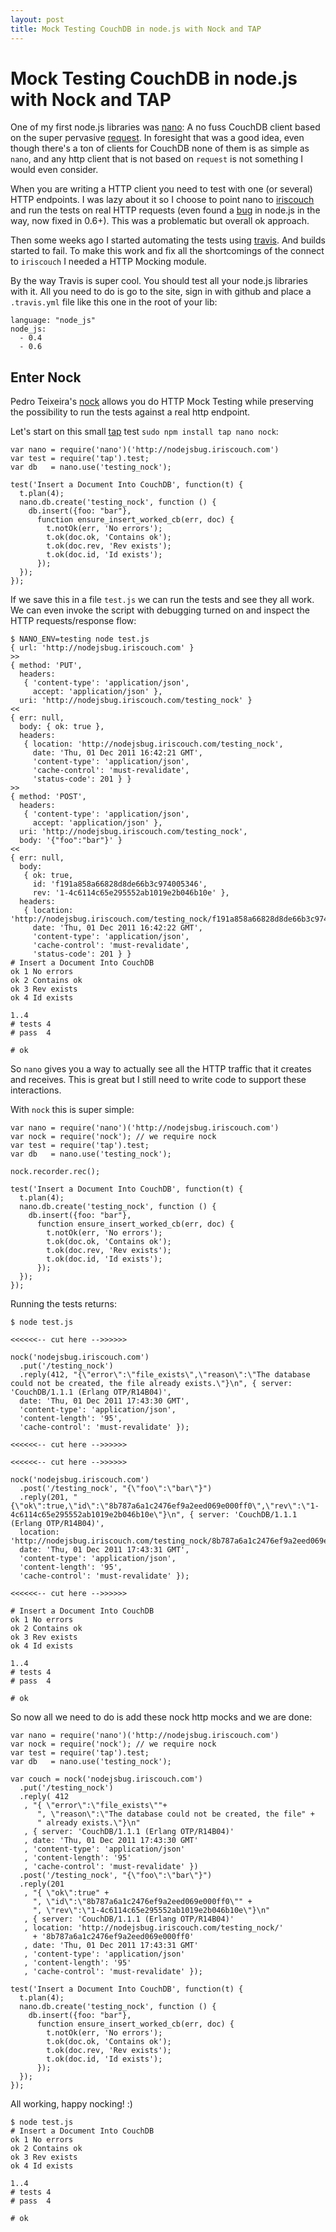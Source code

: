 ```yaml
---
layout: post
title: Mock Testing CouchDB in node.js with Nock and TAP
---
```


# Mock Testing CouchDB in node.js with Nock and TAP

One of my first node.js libraries was [nano]: A no fuss CouchDB client based on the super pervasive [request]. In foresight that was a good idea, even though there's a ton of clients for CouchDB none of them is as simple as `nano`, and any http client that is not based on `request` is not something I would even consider.

When you are writing a HTTP client you need to test with one (or several) HTTP endpoints. I was lazy about it so I choose to point nano to [iriscouch] and run the tests on real HTTP requests (even found a [bug] in node.js in the way, now fixed in 0.6+). This was a problematic but overall ok approach.

Then some weeks ago I started automating the tests using [travis]. And builds started to fail. To make this work and fix all the shortcomings of the connect to `iriscouch` I needed a HTTP Mocking module.

By the way Travis is super cool. You should test all your node.js libraries with it. All you need to do is go to the site, sign in with github and place a `.travis.yml` file like this one in the root of your lib:

```
language: "node_js"
node_js:
  - 0.4
  - 0.6
```

## Enter Nock

Pedro Teixeira's [nock] allows you do HTTP Mock Testing while preserving the possibility to run the tests against a real http endpoint.

Let's start on this small [tap] test `sudo npm install tap nano nock`:

```
var nano = require('nano')('http://nodejsbug.iriscouch.com') 
var test = require('tap').test;
var db   = nano.use('testing_nock');

test('Insert a Document Into CouchDB', function(t) {
  t.plan(4);
  nano.db.create('testing_nock', function () {
    db.insert({foo: "bar"},
      function ensure_insert_worked_cb(err, doc) {
        t.notOk(err, 'No errors');
        t.ok(doc.ok, 'Contains ok');
        t.ok(doc.rev, 'Rev exists');
        t.ok(doc.id, 'Id exists');
      });
  });
});
```

If we save this in a file `test.js` we can run the tests and see they all work. We can even invoke the script with debugging turned on and inspect the HTTP requests/response flow:

```
$ NANO_ENV=testing node test.js 
{ url: 'http://nodejsbug.iriscouch.com' }
>>
{ method: 'PUT',
  headers: 
   { 'content-type': 'application/json',
     accept: 'application/json' },
  uri: 'http://nodejsbug.iriscouch.com/testing_nock' }
<<
{ err: null,
  body: { ok: true },
  headers: 
   { location: 'http://nodejsbug.iriscouch.com/testing_nock',
     date: 'Thu, 01 Dec 2011 16:42:21 GMT',
     'content-type': 'application/json',
     'cache-control': 'must-revalidate',
     'status-code': 201 } }
>>
{ method: 'POST',
  headers: 
   { 'content-type': 'application/json',
     accept: 'application/json' },
  uri: 'http://nodejsbug.iriscouch.com/testing_nock',
  body: '{"foo":"bar"}' }
<<
{ err: null,
  body: 
   { ok: true,
     id: 'f191a858a66828d8de66b3c974005346',
     rev: '1-4c6114c65e295552ab1019e2b046b10e' },
  headers: 
   { location: 'http://nodejsbug.iriscouch.com/testing_nock/f191a858a66828d8de66b3c974005346',
     date: 'Thu, 01 Dec 2011 16:42:22 GMT',
     'content-type': 'application/json',
     'cache-control': 'must-revalidate',
     'status-code': 201 } }
# Insert a Document Into CouchDB
ok 1 No errors
ok 2 Contains ok
ok 3 Rev exists
ok 4 Id exists

1..4
# tests 4
# pass  4

# ok
```

So `nano` gives you a way to actually see all the HTTP traffic that it creates and receives. This is great but I still need to write code to support these interactions.

With `nock` this is super simple:

```
var nano = require('nano')('http://nodejsbug.iriscouch.com') 
var nock = require('nock'); // we require nock
var test = require('tap').test;
var db   = nano.use('testing_nock');

nock.recorder.rec();

test('Insert a Document Into CouchDB', function(t) {
  t.plan(4);
  nano.db.create('testing_nock', function () {
    db.insert({foo: "bar"},
      function ensure_insert_worked_cb(err, doc) {
        t.notOk(err, 'No errors');
        t.ok(doc.ok, 'Contains ok');
        t.ok(doc.rev, 'Rev exists');
        t.ok(doc.id, 'Id exists');
      });
  });
});
```

Running the tests returns:

```
$ node test.js 

<<<<<<-- cut here -->>>>>>

nock('nodejsbug.iriscouch.com')
  .put('/testing_nock')
  .reply(412, "{\"error\":\"file_exists\",\"reason\":\"The database could not be created, the file already exists.\"}\n", { server: 'CouchDB/1.1.1 (Erlang OTP/R14B04)',
  date: 'Thu, 01 Dec 2011 17:43:30 GMT',
  'content-type': 'application/json',
  'content-length': '95',
  'cache-control': 'must-revalidate' });

<<<<<<-- cut here -->>>>>>

<<<<<<-- cut here -->>>>>>

nock('nodejsbug.iriscouch.com')
  .post('/testing_nock', "{\"foo\":\"bar\"}")
  .reply(201, "{\"ok\":true,\"id\":\"8b787a6a1c2476ef9a2eed069e000ff0\",\"rev\":\"1-4c6114c65e295552ab1019e2b046b10e\"}\n", { server: 'CouchDB/1.1.1 (Erlang OTP/R14B04)',
  location: 'http://nodejsbug.iriscouch.com/testing_nock/8b787a6a1c2476ef9a2eed069e000ff0',
  date: 'Thu, 01 Dec 2011 17:43:31 GMT',
  'content-type': 'application/json',
  'content-length': '95',
  'cache-control': 'must-revalidate' });

<<<<<<-- cut here -->>>>>>

# Insert a Document Into CouchDB
ok 1 No errors
ok 2 Contains ok
ok 3 Rev exists
ok 4 Id exists

1..4
# tests 4
# pass  4

# ok
```

So now all we need to do is add these nock http mocks and we are done:

```
var nano = require('nano')('http://nodejsbug.iriscouch.com') 
var nock = require('nock'); // we require nock
var test = require('tap').test;
var db   = nano.use('testing_nock');

var couch = nock('nodejsbug.iriscouch.com')
  .put('/testing_nock')
  .reply( 412
   , "{ \"error\":\"file_exists\""+
      ", \"reason\":\"The database could not be created, the file" +
      " already exists.\"}\n"
   , { server: 'CouchDB/1.1.1 (Erlang OTP/R14B04)'
   , date: 'Thu, 01 Dec 2011 17:43:30 GMT'
   , 'content-type': 'application/json'
   , 'content-length': '95'
   , 'cache-control': 'must-revalidate' })
  .post('/testing_nock', "{\"foo\":\"bar\"}")
  .reply(201
   , "{ \"ok\":true" +
     ", \"id\":\"8b787a6a1c2476ef9a2eed069e000ff0\"" +
     ", \"rev\":\"1-4c6114c65e295552ab1019e2b046b10e\"}\n"
   , { server: 'CouchDB/1.1.1 (Erlang OTP/R14B04)'
   , location: 'http://nodejsbug.iriscouch.com/testing_nock/'
     + '8b787a6a1c2476ef9a2eed069e000ff0'
   , date: 'Thu, 01 Dec 2011 17:43:31 GMT'
   , 'content-type': 'application/json'
   , 'content-length': '95'
   , 'cache-control': 'must-revalidate' });

test('Insert a Document Into CouchDB', function(t) {
  t.plan(4);
  nano.db.create('testing_nock', function () {
    db.insert({foo: "bar"},
      function ensure_insert_worked_cb(err, doc) {
        t.notOk(err, 'No errors');
        t.ok(doc.ok, 'Contains ok');
        t.ok(doc.rev, 'Rev exists');
        t.ok(doc.id, 'Id exists');
      });
  });
});
```

All working, happy nocking! :)

```
$ node test.js 
# Insert a Document Into CouchDB
ok 1 No errors
ok 2 Contains ok
ok 3 Rev exists
ok 4 Id exists

1..4
# tests 4
# pass  4

# ok
```

[nano]: https://github.com/dscape/nano
[request]: https://github.com/mikeal/request
[iriscouch]: http://iriscouch.com
[bug]: https://github.com/joyent/node/issues/1569
[travis]: http://travis-ci.org/#!/dscape/nano
[nock]: https://github.com/pgte/nock
[tap]: https://github.com/isaacs/node-tap